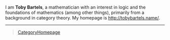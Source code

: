 I am **Toby Bartels**, a mathematician with an interest in logic and the foundations of mathematics (among other things), primarily from a background in category theory. My homepage is <http://tobybartels.name/>.

------------------------------------------------------------------------

> [CategoryHomepage](../CategoryHomepage)
